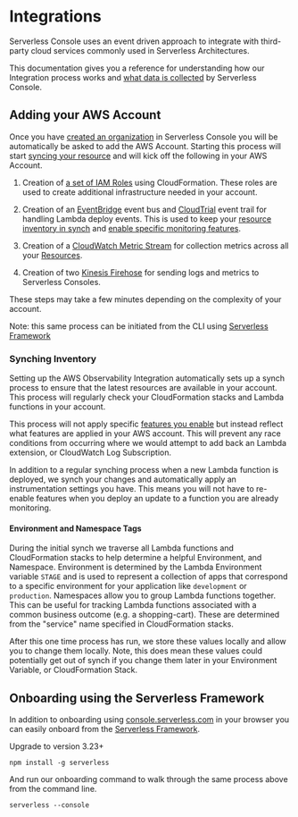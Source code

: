 <!--
title: Integrations
menuText: Integrations
description: Adding the AWS Observability Integration
menuOrder: 3
-->

# Integrations
Serverless Console uses an event driven approach to integrate with 
third-party cloud services commonly used in Serverless Architectures. 

This documentation gives you a reference for understanding how our Integration 
process works and [what data is collected](./data-sources-and-roles.md) by Serverless Console. 

## Adding your AWS Account
Once you have [created an organization](../product/create-org.md) in Serverless Console
you will be automatically be asked to add the AWS Account. Starting this process will start [syncing your resource](#synching-inventory) and will kick off the following in your AWS Account.

1. Creation of [a set of IAM Roles](data-sources-and-roles.md#serverless-iam-roles) using CloudFormation. These roles are used to create additional infrastructure needed in your account. 

1. Creation of an [EventBridge](./glossary.md#EventBridge) event bus and [CloudTrial](../glossary.md#cloudtrail) event trail for handling Lambda deploy events. This is used to keep your [resource inventory in synch](#synching-inventory) and [enable specific monitoring features](./enable-monitoring-features.md). 

1. Creation of a [CloudWatch Metric Stream](../glossary.md#cloudwatch-metric-stream) for collection metrics across all your [Resources](../glossary.md#resources).

1. Creation of two [Kinesis Firehose](../glossary.md#kinesis-firehose) for sending logs and metrics to Serverless Consoles.

These steps may take a few minutes depending on the complexity of your account. 

Note: this same process can be initiated from the CLI using [Serverless Framework](#onboarding-using-serverless-framework)

### Synching Inventory
Setting up the AWS Observability Integration automatically sets up a synch process to ensure that
the latest resources are available in your account. This process will regularly check your CloudFormation stacks and Lambda functions in your account. 

This process will not apply specific [features you enable](./enable-monitoring-features.md) but instead reflect what features are applied in your AWS account. This will prevent any race conditions from occurring where we would attempt to add back an Lambda extension, or CloudWatch Log Subscription.

In addition to a regular synching process when a new Lambda function is deployed, we synch your changes and automatically apply an instrumentation settings you have. This means you will not have to re-enable features when you deploy an update to a function you are already monitoring.

#### Environment and Namespace Tags
During the initial synch we traverse all Lambda functions and CloudFormation stacks to help determine
a helpful Environment, and Namespace. Environment is determined by the Lambda Environment variable `STAGE` and is used to represent a collection of apps that correspond to a specific environment for your application like `development` or `production`. Namespaces allow you to group Lambda functions together. This can be useful for tracking Lambda functions associated with a common business outcome (e.g. a shopping-cart). These are determined from the "service" name specified in CloudFormation stacks.

After this one time process has run, we store these values locally and allow you to change them locally. Note, this does mean these values could potentially get out of synch if you change them later in your Environment Variable, or CloudFormation Stack. 


## Onboarding using the Serverless Framework
In addition to onboarding using [console.serverless.com]() in your browser you can easily onboard
from the [Serverless Framework](https://github.com/serverless/serverless). 

Upgrade to version 3.23+

```text
npm install -g serverless

```
And run our onboarding command to walk through the same process above from the command line.

```text
serverless --console 
```

